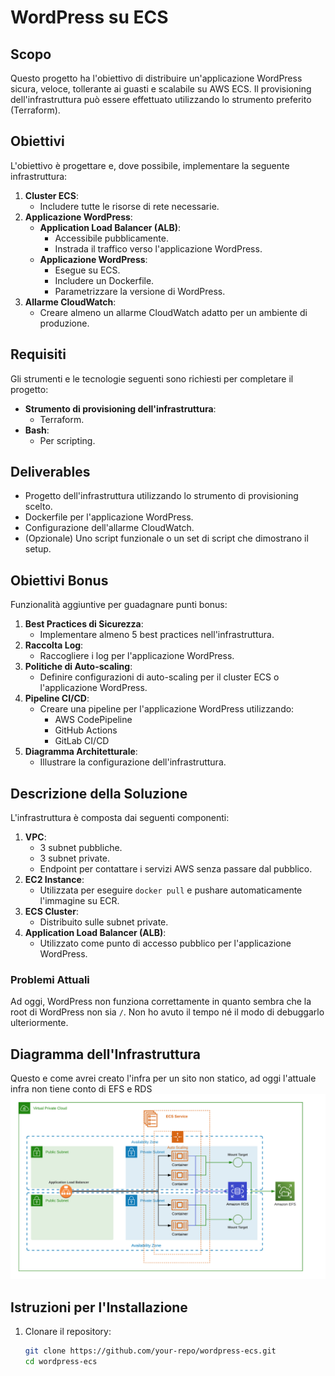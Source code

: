 # WordPress su ECS

## Scopo
Questo progetto ha l'obiettivo di distribuire un'applicazione WordPress sicura, veloce, tollerante ai guasti e scalabile su AWS ECS. Il provisioning dell'infrastruttura può essere effettuato utilizzando lo strumento preferito (Terraform).

## Obiettivi
L'obiettivo è progettare e, dove possibile, implementare la seguente infrastruttura:
1. **Cluster ECS**:
   - Includere tutte le risorse di rete necessarie.
2. **Applicazione WordPress**:
   - **Application Load Balancer (ALB)**:
     - Accessibile pubblicamente.
     - Instrada il traffico verso l'applicazione WordPress.
   - **Applicazione WordPress**:
     - Esegue su ECS.
     - Includere un Dockerfile.
     - Parametrizzare la versione di WordPress.
3. **Allarme CloudWatch**:
   - Creare almeno un allarme CloudWatch adatto per un ambiente di produzione.

## Requisiti
Gli strumenti e le tecnologie seguenti sono richiesti per completare il progetto:
- **Strumento di provisioning dell'infrastruttura**:
  - Terraform.
- **Bash**:
  - Per scripting.

## Deliverables
- Progetto dell'infrastruttura utilizzando lo strumento di provisioning scelto.
- Dockerfile per l'applicazione WordPress.
- Configurazione dell'allarme CloudWatch.
- (Opzionale) Uno script funzionale o un set di script che dimostrano il setup.

## Obiettivi Bonus
Funzionalità aggiuntive per guadagnare punti bonus:
1. **Best Practices di Sicurezza**:
   - Implementare almeno 5 best practices nell'infrastruttura.
2. **Raccolta Log**:
   - Raccogliere i log per l'applicazione WordPress.
3. **Politiche di Auto-scaling**:
   - Definire configurazioni di auto-scaling per il cluster ECS o l'applicazione WordPress.
4. **Pipeline CI/CD**:
   - Creare una pipeline per l'applicazione WordPress utilizzando:
     - AWS CodePipeline
     - GitHub Actions
     - GitLab CI/CD
5. **Diagramma Architetturale**:
   - Illustrare la configurazione dell'infrastruttura.

## Descrizione della Soluzione
L'infrastruttura è composta dai seguenti componenti:
1. **VPC**:
   - 3 subnet pubbliche.
   - 3 subnet private.
   - Endpoint per contattare i servizi AWS senza passare dal pubblico.
2. **EC2 Instance**:
   - Utilizzata per eseguire `docker pull` e pushare automaticamente l'immagine su ECR.
3. **ECS Cluster**:
   - Distribuito sulle subnet private.
4. **Application Load Balancer (ALB)**:
   - Utilizzato come punto di accesso pubblico per l'applicazione WordPress.

### Problemi Attuali
Ad oggi, WordPress non funziona correttamente in quanto sembra che la root di WordPress non sia `/`. Non ho avuto il tempo né il modo di debuggarlo ulteriormente.

## Diagramma dell'Infrastruttura
Questo e come avrei creato l'infra per un sito non statico, ad oggi l'attuale infra non tiene conto di EFS e RDS
![Diagramma dell'Infrastruttura](./infra.png)

## Istruzioni per l'Installazione
1. Clonare il repository:
   ```sh
   git clone https://github.com/your-repo/wordpress-ecs.git
   cd wordpress-ecs